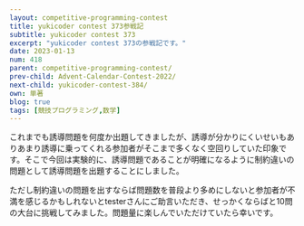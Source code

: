 ```yaml
---
layout: competitive-programming-contest
title: yukicoder contest 373参戦記
subtitle: yukicoder contest 373
excerpt: "yukicoder contest 373の参戦記です。"
date: 2023-01-13
num: 418
parent: competitive-programming-contest/
prev-child: Advent-Calendar-Contest-2022/
next-child: yukicoder-contest-384/
own: 単著
blog: true
tags: [競技プログラミング,数学]
---
```


これまでも誘導問題を何度か出題してきましたが、誘導が分かりにくいせいもありあまり誘導に乗ってくれる参加者がそこまで多くなく空回りしていた印象です。そこで今回は実験的に、誘導問題であることが明確になるように制約違いの問題として誘導問題を出題することにしました。

ただし制約違いの問題を出すならば問題数を普段より多めにしないと参加者が不満を感じるかもしれないとtesterさんにご助言いただき、せっかくならばと10問の大台に挑戦してみました。問題量に楽しんでいただけていたら幸いです。
